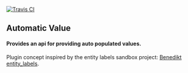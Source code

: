 [![Travis CI](https://travis-ci.org/Jaesin/autovalue.svg?branch=8.x-1.x)](https://travis-ci.org/Jaesin/autovalue)

Automatic Value
---------------

#### Provides an api for providing auto populated values.

Plugin concept inspired by the entity labels sandbox project: [Benedikt entity_labels](https://www.drupal.org/sandbox/bforchhammer/2278229).
